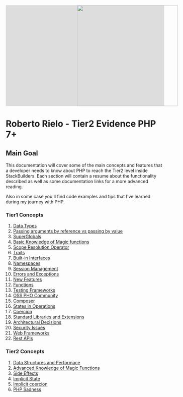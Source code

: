 <div style="background: #ddd">
    <img src="https://www.stackbuilders.com/assets/images/stack-builders-logo-nav-horizontal.svg" width="320" style="margin-left: 45%">
</div>

# Roberto Rielo - Tier2 Evidence PHP 7+

## Main Goal

This documentation will cover some of the main concepts and features that a developer needs to know about PHP to reach the Tier2 level inside StackBuilders. Each section will contain a resume about the functionality described as well as some documentation links for a more advanced reading.

Also in some case you'll find code examples and tips that I've learned during my journey with PHP.

### Tier1 Concepts

 1. [Data Types](https://github.com/roberto910907/Tier2-Evidence/blob/master/docs/Tier1/data_types.md)
 2. [Passing arguments by reference vs passing by value](https://github.com/roberto910907/Tier2-Evidence/blob/master/docs/Tier1/passing_arguments.md)
 3. [SuperGlobals](https://github.com/roberto910907/Tier2-Evidence/blob/master/docs/Tier1/superglobals.md)
 4. [Basic Knowledge of Magic functions](https://github.com/roberto910907/Tier2-Evidence/blob/master/docs/Tier1/magic_functions.md)
 5. [Scope Resolution Operator]()
 6. [Traits]()
 7. [Built-in Interfaces]()
 8. [Namespaces]()
1.  [Session Management]()
2.  [Errors and Exceptions]()
3.  [New Features]()
4.  [Functions]()
5.  [Testing Frameworks]()
6.  [OSS PHO Community]()
7.  [Composer]()
8.  [States in Operations]()
9.  [Coercion]()
10. [Standard Libraries and Extensions]()
11. [Architectural Decisions]()
12. [Security Issues]()
13. [Web Frameworks]()
14. [Rest APIs]()


### Tier2 Concepts

1. [Data Structures and Performace](https://github.com/roberto910907/Tier2-Evidence/blob/master/docs/Tier1/data_structure.md)
2. [Advanced Knowledge of Magic Functions]()
3. [Side Effects]()
4. [Implicit State]()
5. [Implicit coercion]()
6. [PHP Sadness]()